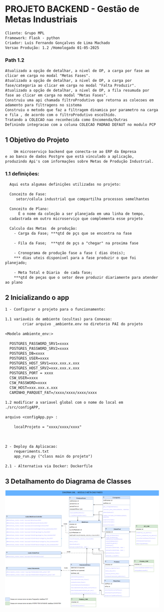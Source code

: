 # PROJETO BACKEND - Gestão de Metas Industriais 
    Cliente: Grupo MPL
    Framework: Flask - python
    Criador: Luís Fernando Gonçalves de Lima Machado
    Versao Produção: 1.2 /Homologado 01-05-2025

### Path 1.2
    Atualizado a opção de detalhar, a nivel de OP, a carga por fase ao clicar em carga no modal "Metas Fases".
    Atualizado a opção de detalhar, a nivel de OP, a carga por fase/categoria ao clicar em carga no modal "Falta Produzir".
    Atualizado a opção de detalhar, a nivel de OP, a fila resumuda por fase ao clicar em carga no modal "Metas Fases".
    Construiu uma api chamada filtroProdutivo que retorna as colecoes em adamento para filtragens no sistema 
    Construiu o metodo que faz a filtragem dinamica por parametro na carga e fila , de acordo com o filtroProdutivo escolhido.
    Tratando a COLECAO nao reconhecida como Encomenda/Outras
    Definindo integracao com a coluna COLECAO PADRAO DEFAUT no modulo PCP


## 1 Objetivo do Projeto
    
        Um microserviço backend que conecta-se ao ERP da Empresa 
    e ao banco de dados Postgre que está vinculado a aplicação, 
    produzindo Api's com informações sobre Metas de Produção Industrial.
### 1.1 definições:
      
      Aqui esta algumas definições utilizadas no projeto:
      
      Conceito de Fase:
         setor/célula industrial que compartilha processos semelhantes

      Conceito de Plano: 
          É o nome da coleção a ser planejada em uma linha de tempo,
      cadastrada em outro microserviço que complementa esse projeto
  
      Calculo das Metas  de produção:
        - Carga da Fase; ***qtd de pçs que se encontra na fase

        - Fila da Fase;  ***qtd de pçs a "chegar" na proxima fase

        - Cronograma de produção fase a fase ( dias úteis); 
        *** dias uteis disponivel para a fase produzir o que foi planejado;

        - Meta Total e Diaria  de cada fase; 
        ***qtd de peças que o setor deve produzir diariamente para atender ao plano
  

## 2 Inicializando o app
    
    1 - Configurar o projeto para o funcionamento: 
        
    1.1 variavéis de ambiente (ocultas) para Conexao: 
            criar arquivo _ambiente.env no diretorio PAI do projeto
    
    <Modelo ambiente_env:>

      POSTGRES_PASSWORD_SRV1=xxxx
      POSTGRES_PASSWORD_SRV2=xxxx
      POSTGRES_DB=xxxx
      POSTGRES_USER=xxxx
      POSTGRES_HOST_SRV1=xxx.xxx.x.xxx
      POSTGRES_HOST_SRV2=xxx.xxx.x.xxx
      POSTGRES_PORT = xxxx
      CSW_USER=xxxx
      CSW_PASSWORD=xxxx
      CSW_HOST=xxx.xxx.x.xxx
      CAMINHO_PARQUET_FAT=/xxxx/xxxx/xxxx/xxxx

    1.2 modificar a variavel global com o nome do local em ./src/configAPP,
    
    arquivo <configApp.py> :
        
        localProjeto = "xxxx/xxxx/xxxx"
    
    
        
    2 - Deploy da Aplicacao: 
        requeriments.txt
        app_run.py ("class main do projeto")
    
    2.1 - Alternativa via Docker: Dockerfile 
    

## 3 Detalhamento do Diagrama de Classes

![Diagrama de Classes](docsProject/ModeloUML_ModuloGestaoMetas.png)



